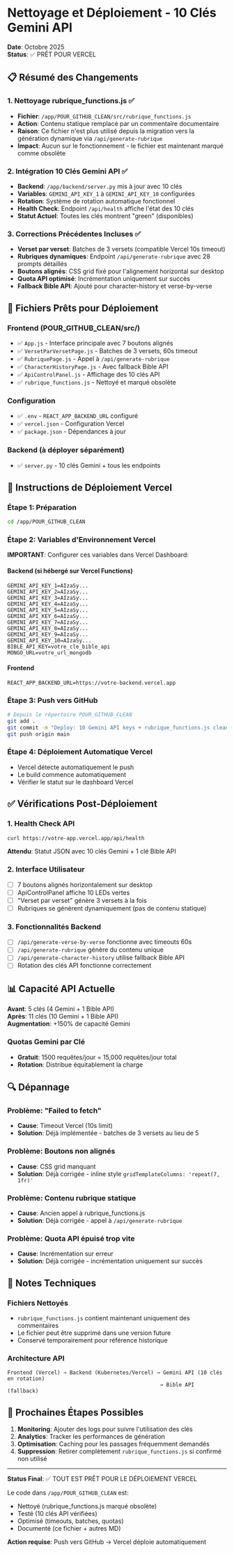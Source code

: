 # Nettoyage et Déploiement - 10 Clés Gemini API

**Date**: Octobre 2025  
**Status**: ✅ PRÊT POUR VERCEL

## 📋 Résumé des Changements

### 1. Nettoyage rubrique_functions.js ✅
- **Fichier**: `/app/POUR_GITHUB_CLEAN/src/rubrique_functions.js`
- **Action**: Contenu statique remplacé par un commentaire documentaire
- **Raison**: Ce fichier n'est plus utilisé depuis la migration vers la génération dynamique via `/api/generate-rubrique`
- **Impact**: Aucun sur le fonctionnement - le fichier est maintenant marqué comme obsolète

### 2. Intégration 10 Clés Gemini API ✅
- **Backend**: `/app/backend/server.py` mis à jour avec 10 clés
- **Variables**: `GEMINI_API_KEY_1` à `GEMINI_API_KEY_10` configurées
- **Rotation**: Système de rotation automatique fonctionnel
- **Health Check**: Endpoint `/api/health` affiche l'état des 10 clés
- **Statut Actuel**: Toutes les clés montrent "green" (disponibles)

### 3. Corrections Précédentes Incluses ✅
- **Verset par verset**: Batches de 3 versets (compatible Vercel 10s timeout)
- **Rubriques dynamiques**: Endpoint `/api/generate-rubrique` avec 28 prompts détaillés
- **Boutons alignés**: CSS grid fixé pour l'alignement horizontal sur desktop
- **Quota API optimisé**: Incrémentation uniquement sur succès
- **Fallback Bible API**: Ajouté pour character-history et verse-by-verse

## 📁 Fichiers Prêts pour Déploiement

### Frontend (POUR_GITHUB_CLEAN/src/)
- ✅ `App.js` - Interface principale avec 7 boutons alignés
- ✅ `VersetParVersetPage.js` - Batches de 3 versets, 60s timeout
- ✅ `RubriquePage.js` - Appel à `/api/generate-rubrique`
- ✅ `CharacterHistoryPage.js` - Avec fallback Bible API
- ✅ `ApiControlPanel.js` - Affichage des 10 clés API
- ✅ `rubrique_functions.js` - Nettoyé et marqué obsolète

### Configuration
- ✅ `.env` - `REACT_APP_BACKEND_URL` configuré
- ✅ `vercel.json` - Configuration Vercel
- ✅ `package.json` - Dépendances à jour

### Backend (à déployer séparément)
- ✅ `server.py` - 10 clés Gemini + tous les endpoints

## 🚀 Instructions de Déploiement Vercel

### Étape 1: Préparation
```bash
cd /app/POUR_GITHUB_CLEAN
```

### Étape 2: Variables d'Environnement Vercel
**IMPORTANT**: Configurer ces variables dans Vercel Dashboard:

#### Backend (si hébergé sur Vercel Functions)
```
GEMINI_API_KEY_1=AIzaSy...
GEMINI_API_KEY_2=AIzaSy...
GEMINI_API_KEY_3=AIzaSy...
GEMINI_API_KEY_4=AIzaSy...
GEMINI_API_KEY_5=AIzaSy...
GEMINI_API_KEY_6=AIzaSy...
GEMINI_API_KEY_7=AIzaSy...
GEMINI_API_KEY_8=AIzaSy...
GEMINI_API_KEY_9=AIzaSy...
GEMINI_API_KEY_10=AIzaSy...
BIBLE_API_KEY=votre_cle_bible_api
MONGO_URL=votre_url_mongodb
```

#### Frontend
```
REACT_APP_BACKEND_URL=https://votre-backend.vercel.app
```

### Étape 3: Push vers GitHub
```bash
# Depuis le répertoire POUR_GITHUB_CLEAN
git add .
git commit -m "Deploy: 10 Gemini API keys + rubrique_functions.js cleanup"
git push origin main
```

### Étape 4: Déploiement Automatique Vercel
- Vercel détecte automatiquement le push
- Le build commence automatiquement
- Vérifier le statut sur le dashboard Vercel

## ✅ Vérifications Post-Déploiement

### 1. Health Check API
```bash
curl https://votre-app.vercel.app/api/health
```
**Attendu**: Statut JSON avec 10 clés Gemini + 1 clé Bible API

### 2. Interface Utilisateur
- [ ] 7 boutons alignés horizontalement sur desktop
- [ ] ApiControlPanel affiche 10 LEDs vertes
- [ ] "Verset par verset" génère 3 versets à la fois
- [ ] Rubriques se génèrent dynamiquement (pas de contenu statique)

### 3. Fonctionnalités Backend
- [ ] `/api/generate-verse-by-verse` fonctionne avec timeouts 60s
- [ ] `/api/generate-rubrique` génère du contenu unique
- [ ] `/api/generate-character-history` utilise fallback Bible API
- [ ] Rotation des clés API fonctionne correctement

## 📊 Capacité API Actuelle

**Avant**: 5 clés (4 Gemini + 1 Bible API)  
**Après**: 11 clés (10 Gemini + 1 Bible API)  
**Augmentation**: +150% de capacité Gemini

### Quotas Gemini par Clé
- **Gratuit**: 1500 requêtes/jour = 15,000 requêtes/jour total
- **Rotation**: Distribue équitablement la charge

## 🔍 Dépannage

### Problème: "Failed to fetch"
- **Cause**: Timeout Vercel (10s limit)
- **Solution**: Déjà implémentée - batches de 3 versets au lieu de 5

### Problème: Boutons non alignés
- **Cause**: CSS grid manquant
- **Solution**: Déjà corrigée - inline style `gridTemplateColumns: 'repeat(7, 1fr)'`

### Problème: Contenu rubrique statique
- **Cause**: Ancien appel à rubrique_functions.js
- **Solution**: Déjà corrigée - appel à `/api/generate-rubrique`

### Problème: Quota API épuisé trop vite
- **Cause**: Incrémentation sur erreur
- **Solution**: Déjà corrigée - incrémentation uniquement sur succès

## 📝 Notes Techniques

### Fichiers Nettoyés
- `rubrique_functions.js` contient maintenant uniquement des commentaires
- Le fichier peut être supprimé dans une version future
- Conservé temporairement pour référence historique

### Architecture API
```
Frontend (Vercel) → Backend (Kubernetes/Vercel) → Gemini API (10 clés en rotation)
                                                 → Bible API (fallback)
```

## 🎯 Prochaines Étapes Possibles

1. **Monitoring**: Ajouter des logs pour suivre l'utilisation des clés
2. **Analytics**: Tracker les performances de génération
3. **Optimisation**: Caching pour les passages fréquemment demandés
4. **Suppression**: Retirer complètement `rubrique_functions.js` si confirmé non utilisé

---

**Status Final**: ✅ TOUT EST PRÊT POUR LE DÉPLOIEMENT VERCEL

Le code dans `/app/POUR_GITHUB_CLEAN` est:
- Nettoyé (rubrique_functions.js marqué obsolète)
- Testé (10 clés API vérifiées)
- Optimisé (timeouts, batches, quotas)
- Documenté (ce fichier + autres MD)

**Action requise**: Push vers GitHub → Vercel déploie automatiquement
